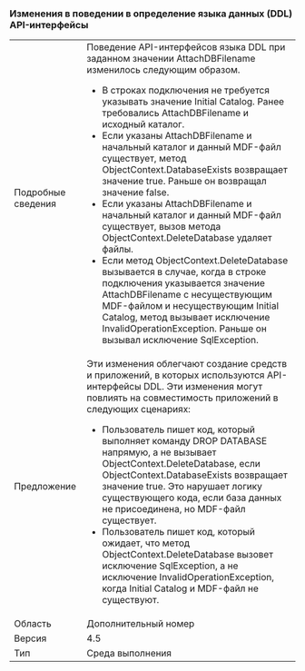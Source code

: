 ### <a name="change-in-behavior-in-data-definition-language-ddl-apis"></a>Изменения в поведении в определение языка данных (DDL) API-интерфейсы

|   |   |
|---|---|
|Подробные сведения|Поведение API-интерфейсов языка DDL при заданном значении AttachDBFilename изменилось следующим образом.<ul><li>В строках подключения не требуется указывать значение Initial Catalog. Ранее требовались AttachDBFilename и исходный каталог.</li><li>Если указаны AttachDBFilename и начальный каталог и данный MDF-файл существует, метод ObjectContext.DatabaseExists возвращает значение true. Раньше он возвращал значение false.</li><li>Если указаны AttachDBFilename и начальный каталог и данный MDF-файл существует, вызов метода ObjectContext.DeleteDatabase удаляет файлы.</li><li>Если метод ObjectContext.DeleteDatabase вызывается в случае, когда в строке подключения указывается значение AttachDBFilename с несуществующим MDF-файлом и несуществующим Initial Catalog, метод вызывает исключение InvalidOperationException. Раньше он вызывал исключение SqlException.</li></ul>|
|Предложение|Эти изменения облегчают создание средств и приложений, в которых используются API-интерфейсы DDL. Эти изменения могут повлиять на совместимость приложений в следующих сценариях:<ul><li>Пользователь пишет код, который выполняет команду DROP DATABASE напрямую, а не вызывает ObjectContext.DeleteDatabase, если ObjectContext.DatabaseExists возвращает значение true. Это нарушает логику существующего кода, если база данных не присоединена, но MDF-файл существует.</li><li>Пользователь пишет код, который ожидает, что метод ObjectContext.DeleteDatabase вызовет исключение SqlException, а не исключение InvalidOperationException, когда Initial Catalog и MDF-файл не существуют.</li></ul>|
|Область|Дополнительный номер|
|Версия|4.5|
|Тип|Среда выполнения|

